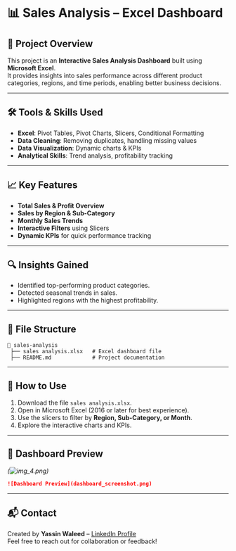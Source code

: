 # 📊 Sales Analysis – Excel Dashboard

## 📌 Project Overview
This project is an **Interactive Sales Analysis Dashboard** built using **Microsoft Excel**.  
It provides insights into sales performance across different product categories, regions, and time periods, enabling better business decisions.

---

## 🛠 Tools & Skills Used
- **Excel**: Pivot Tables, Pivot Charts, Slicers, Conditional Formatting
- **Data Cleaning**: Removing duplicates, handling missing values
- **Data Visualization**: Dynamic charts & KPIs
- **Analytical Skills**: Trend analysis, profitability tracking

---

## 📈 Key Features
- **Total Sales & Profit Overview**  
- **Sales by Region & Sub-Category**  
- **Monthly Sales Trends**  
- **Interactive Filters** using Slicers  
- **Dynamic KPIs** for quick performance tracking  

---

## 🔍 Insights Gained
- Identified top-performing product categories.
- Detected seasonal trends in sales.
- Highlighted regions with the highest profitability.

---

## 📂 File Structure
```
📁 sales-analysis
 ├── sales analysis.xlsx   # Excel dashboard file
 ├── README.md             # Project documentation
```

---

## 🚀 How to Use
1. Download the file `sales analysis.xlsx`.
2. Open in Microsoft Excel (2016 or later for best experience).
3. Use the slicers to filter by **Region, Sub-Category, or Month**.
4. Explore the interactive charts and KPIs.

---

## 📸 Dashboard Preview
*(![img_4.png](img_4.png))*  
```markdown
![Dashboard Preview](dashboard_screenshot.png)
```

---

## 📬 Contact
Created by **Yassin Waleed** – [LinkedIn Profile](https://www.linkedin.com/in/yassin-waleed-365a9623b/)  
Feel free to reach out for collaboration or feedback!
